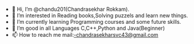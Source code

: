 - 👋 Hi, I’m @chandu201(Chandrasekhar Rokkam).
- 👀 I’m interested in Reading books,Solving puzzels and learn new things.
- 🌱 I’m currently learning Programming courses and some future skills.
- 💞️ I’m good in all Languages C,C++,Python and Java(Beginner)
- 📫 How to reach me mail:-chandrasekharsvc43@gmail.com

<!---
chandu201/chandu201 is a ✨ special ✨ repository because its `README.md` (this file) appears on your GitHub profile.
You can click the Preview link to take a look at your changes.
--->
